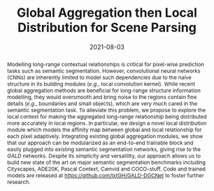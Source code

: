 ---
# Documentation: https://wowchemy.com/docs/managing-content/

title: "Global Aggregation then Local Distribution for Scene Parsing"
authors: [Xiangtai Li, Yunhai Tong]
date: 2021-08-03
doi: ""

# Schedule page publish date (NOT publication's date).
publishDate: 2021-08-03

# Publication type.
# Legend: 0 = Uncategorized; 1 = Conference paper; 2 = Journal article;
# 3 = Preprint / Working Paper; 4 = Report; 5 = Book; 6 = Book section;
# 7 = Thesis; 8 = Patent
publication_types: ["2"]

# Publication name and optional abbreviated publication name.
publication: "In *IEEE Transactions on Image Processing*"
publication_short: "In *IEEE 2021*"

abstract: "Modelling long-range contextual relationships is critical for pixel-wise prediction tasks such as semantic segmentation. However, convolutional neural networks (CNNs) are inherently limited to model such dependencies due to the naive structure in its building modules (*e.g.*, local convolution kernel). While recent global aggregation methods are beneficial for long-range structure information modelling, they would oversmooth and bring noise to the regions contain fine details (*e.g.*, boundaries and small objects), which are very much cared in the semantic segmentation task. To alleviate this problem, we propose to explore the local context for making the aggregated long-range relationship being distributed more accurately in local regions. In particular, we design a novel local distribution module which models the affinity map between global and local relationship for each pixel adaptively. Integrating existing global aggregation modules, we show that our approach can be modularized as an end-to-end trainable block and easily plugged into existing semantic segmentation networks, giving rise to the *GALD* networks. Despite its simplicity and versatility, our approach allows us to build new state of the art on major semantic segmentation benchmarks including Cityscapes, ADE20K, Pascal Context, Camvid and COCO-stuff. Code and trained models are released at https://github.com/lxtGH/GALD-DGCNet to foster further research."

# Summary. An optional shortened abstract.
summary: "Global aggregation then local distribution for scene parsing"

tags: []
categories: []
featured: true

# Custom links (optional).
#   Uncomment and edit lines below to show custom links.
links:
- name: Link
  url: https://ieeexplore.ieee.org/abstract/document/9505259
  icon_pack: fas
  icon: link
- name: Code
  url: https://github.com/lxtGH/GALD-DGCNet
  icon_pack: fab
  icon: github

url_pdf: 
url_code: 
url_dataset:
url_poster:
url_project:
url_slides:
url_source: 
url_video:

# Featured image
# To use, add an image named `featured.jpg/png` to your page's folder. 
# Focal points: Smart, Center, TopLeft, Top, TopRight, Left, Right, BottomLeft, Bottom, BottomRight.
image:
  caption: ""
  focal_point: ""
  preview_only: false

# Associated Projects (optional).
#   Associate this publication with one or more of your projects.
#   Simply enter your project's folder or file name without extension.
#   E.g. `internal-project` references `content/project/internal-project/index.md`.
#   Otherwise, set `projects: []`.
projects: []

# Slides (optional).
#   Associate this publication with Markdown slides.
#   Simply enter your slide deck's filename without extension.
#   E.g. `slides: "example"` references `content/slides/example/index.md`.
#   Otherwise, set `slides: ""`.
slides: ""
---